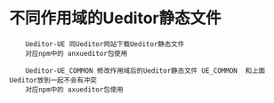 # 不同作用域的Ueditor静态文件

```
    Ueditor-UE 同Ueditor网站下载Ueditor静态文件
    对应npm中的 anxueditor包使用

```

```
    Ueditor-UE_COMMON 修改作用域后的Ueditor静态文件 UE_COMMON  和上面Ueditor放到一起不会有冲突
    对应npm中的 axueditor包使用 

```
	